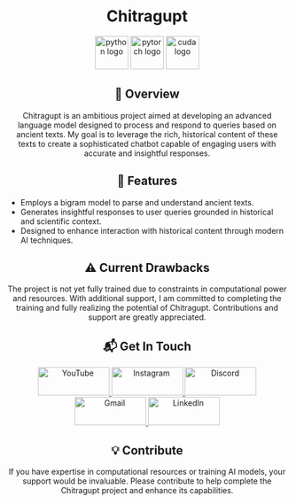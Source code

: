 <h1 align="center">Chitragupt</h1>

<p align="center">
  <img src="https://cdn.jsdelivr.net/gh/devicons/devicon/icons/python/python-original.svg" height="60" alt="python logo" />
  <img src="https://cdn.jsdelivr.net/gh/devicons/devicon/icons/pytorch/pytorch-original.svg" height="60" alt="pytorch logo" />
  <img src="https://cdn.jsdelivr.net/gh/devicons/devicon/icons/cuda/cuda-original.svg" height="60" alt="cuda logo" />
</p>

<h2 align="center">📜 Overview</h2>
<p align="center">
  Chitragupt is an ambitious project aimed at developing an advanced language model designed to process and respond to queries based on ancient texts. My goal is to leverage the rich, historical content of these texts to create a sophisticated chatbot capable of engaging users with accurate and insightful responses.
</p>

<h2 align="center">🔧 Features</h2>
<ul>
  <li>Employs a bigram model to parse and understand ancient texts.</li>
  <li>Generates insightful responses to user queries grounded in historical and scientific context.</li>
  <li>Designed to enhance interaction with historical content through modern AI techniques.</li>
</ul>

<h2 align="center">⚠️ Current Drawbacks</h2>
<p align="center">
  The project is not yet fully trained due to constraints in computational power and resources. With additional support, I am committed to completing the training and fully realizing the potential of Chitragupt. Contributions and support are greatly appreciated.
</p>

<h2 align="center">📬 Get In Touch</h2>
<p align="center">
  <a href="https://www.youtube.com/@kingish_yt">
    <img src="https://raw.githubusercontent.com/maurodesouza/profile-readme-generator/master/src/assets/icons/social/youtube/default.svg" width="129" height="51" alt="YouTube" />
  </a>
  <a href="https://www.instagram.com/kingish_yt/">
    <img src="https://raw.githubusercontent.com/maurodesouza/profile-readme-generator/master/src/assets/icons/social/instagram/default.svg" width="129" height="51" alt="Instagram" />
  </a>
  <a href="https://discord.gg/58CpzBBk">
    <img src="https://raw.githubusercontent.com/maurodesouza/profile-readme-generator/master/src/assets/icons/social/discord/default.svg" width="129" height="51" alt="Discord" />
  </a>
  <a href="mailto:your-email@example.com">
    <img src="https://raw.githubusercontent.com/maurodesouza/profile-readme-generator/master/src/assets/icons/social/gmail/default.svg" width="129" height="51" alt="Gmail" />
  </a>
  <a href="https://www.linkedin.com/in/priyansh-srivastava-089367240/">
    <img src="https://raw.githubusercontent.com/maurodesouza/profile-readme-generator/master/src/assets/icons/social/linkedin/default.svg" width="129" height="51" alt="LinkedIn" />
  </a>
</p>

<h2 align="center">💡 Contribute</h2>
<p align="center">
  If you have expertise in computational resources or training AI models, your support would be invaluable. Please contribute to help complete the Chitragupt project and enhance its capabilities.
</p>

